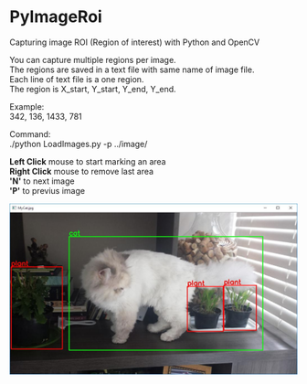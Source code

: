 # PyImageRoi
Capturing image ROI (Region of interest) with Python and OpenCV<br>

You can capture multiple regions per image.<br>
The regions are saved in a text file with same name of  image file.<br>
Each line of text file is a one region.<br>
The region is X_start, Y_start, Y_end, Y_end.<br>

Example:<br>
   342,   136,  1433,   781
   
Command:<br>
./python LoadImages.py -p ../image/

**Left Click** mouse to start marking an area<br/>
**Right Click** mouse to remove last area<br/>
**'N'** to next image<br/>
**'P'** to previus image<br/>


![Screen Shot](https://github.com/kabrau/PyImageRoi/blob/master/tmp/MyCatResult.jpg)

